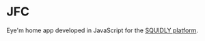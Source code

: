 # JFC
Eye'm home app developed in JavaScript for the [SQUIDLY platform](https://www.squidly.com.au).
